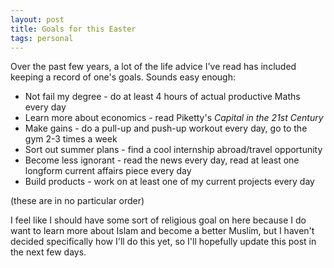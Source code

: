```yaml
---
layout: post
title: Goals for this Easter
tags: personal
---
```


Over the past few years, a lot of the life advice I've read has included keeping a record of one's goals. Sounds easy enough:

* Not fail my degree - do at least 4 hours of actual productive Maths every day
* Learn more about economics - read Piketty's *Capital in the 21st Century*
* Make gains - do a pull-up and push-up workout every day, go to the gym 2-3 times a week
* Sort out summer plans - find a cool internship abroad/travel opportunity
* Become less ignorant - read the news every day, read at least one longform current affairs piece every day
* Build products - work on at least one of my current projects every day

(these are in no particular order)

I feel like I should have some sort of religious goal on here because I do want to learn more about Islam and become a better Muslim, but I haven't decided specifically how I'll do this yet, so I'll hopefully update this post in the next few days.

